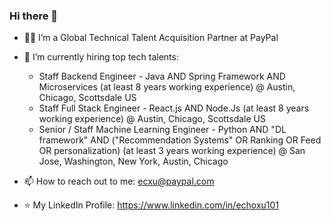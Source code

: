 ### Hi there 👋

- 👨‍💻 I’m a Global Technical Talent Acquisition Partner at PayPal
- 👯 I’m currently hiring top tech talents:
     - Staff Backend Engineer - Java AND Spring Framework AND Microservices (at least 8 years working experience) @ Austin, Chicago, Scottsdale US
     - Staff Full Stack Engineer - React.js AND Node.Js (at least 8 years working experience)  @ Austin, Chicago, Scottsdale US
     - Senior / Staff Machine Learning Engineer - Python AND "DL framework" AND ("Recommendation Systems" OR Ranking OR Feed OR personalization) (at least 3 years working experience)  @ San Jose, Washington, New York, Austin, Chicago

- 📫 How to reach out to me: ecxu@paypal.com
- ⭐ My LinkedIn Profile: https://www.linkedin.com/in/echoxu101
  
